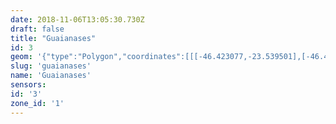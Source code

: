 ```yaml
---
date: 2018-11-06T13:05:30.730Z
draft: false
title: "Guaianases"
id: 3
geom: '{"type":"Polygon","coordinates":[[[-46.423077,-23.539501],[-46.425005,-23.5425],[-46.424895,-23.542611],[-46.424861,-23.542776],[-46.42532,-23.543493],[-46.425401,-23.54383],[-46.425375,-23.544863],[-46.425693,-23.545486],[-46.426061,-23.545938],[-46.426364,-23.547031],[-46.426384,-23.547463],[-46.426239,-23.548307],[-46.424873,-23.552671],[-46.424436,-23.553597],[-46.424728,-23.553656],[-46.424854,-23.553862],[-46.424829,-23.554315],[-46.424748,-23.554582],[-46.424777,-23.55473],[-46.424612,-23.555624],[-46.424792,-23.555916],[-46.425303,-23.556372],[-46.425943,-23.557484],[-46.425974,-23.558019],[-46.42603,-23.558247],[-46.426171,-23.55835],[-46.426261,-23.559015],[-46.426284,-23.559247],[-46.426213,-23.55957],[-46.426453,-23.559798],[-46.426944,-23.559909],[-46.427026,-23.56059],[-46.426988,-23.560934],[-46.427047,-23.561038],[-46.424065,-23.563791],[-46.424392,-23.563675],[-46.424699,-23.563728],[-46.424738,-23.56378],[-46.424558,-23.564024],[-46.423981,-23.564074],[-46.423879,-23.564127],[-46.423429,-23.565009],[-46.421672,-23.564703],[-46.420844,-23.56469],[-46.419967,-23.564768],[-46.419707,-23.564341],[-46.419627,-23.564021],[-46.419328,-23.563786],[-46.418898,-23.563092],[-46.418648,-23.563085],[-46.418606,-23.562791],[-46.418471,-23.562466],[-46.418305,-23.562368],[-46.418243,-23.562555],[-46.417973,-23.562919],[-46.416931,-23.56286],[-46.416467,-23.562773],[-46.415951,-23.562806],[-46.415073,-23.563413],[-46.414521,-23.56362],[-46.41426,-23.563363],[-46.414027,-23.563261],[-46.41349,-23.563153],[-46.413358,-23.563232],[-46.413124,-23.56322],[-46.412613,-23.562949],[-46.41257,-23.562771],[-46.412476,-23.562731],[-46.411554,-23.562653],[-46.411436,-23.562333],[-46.41122,-23.562197],[-46.410913,-23.562161],[-46.410288,-23.562261],[-46.409651,-23.562279],[-46.40889,-23.562484],[-46.406581,-23.563275],[-46.405892,-23.563429],[-46.40481,-23.564016],[-46.404402,-23.564309],[-46.401704,-23.56706],[-46.400864,-23.567599],[-46.400499,-23.567901],[-46.399639,-23.568377],[-46.398318,-23.569287],[-46.397358,-23.569799],[-46.396684,-23.570083],[-46.396384,-23.570432],[-46.395938,-23.570505],[-46.395502,-23.570387],[-46.395472,-23.570434],[-46.39555,-23.570501],[-46.395398,-23.570649],[-46.395141,-23.570508],[-46.395003,-23.570512],[-46.394506,-23.571118],[-46.394169,-23.571698],[-46.393781,-23.571947],[-46.393395,-23.572077],[-46.392973,-23.572137],[-46.392929,-23.572019],[-46.392808,-23.571966],[-46.392639,-23.57205],[-46.392504,-23.571969],[-46.392195,-23.571969],[-46.391856,-23.571685],[-46.391698,-23.571437],[-46.391223,-23.571289],[-46.390674,-23.570995],[-46.390612,-23.570878],[-46.390378,-23.570905],[-46.389715,-23.571274],[-46.38928,-23.57132],[-46.389123,-23.571492],[-46.388549,-23.571733],[-46.388283,-23.5718],[-46.388009,-23.571771],[-46.38771,-23.571862],[-46.38688,-23.571798],[-46.386305,-23.5716],[-46.385912,-23.571614],[-46.385387,-23.571312],[-46.383927,-23.57134],[-46.383482,-23.571235],[-46.383595,-23.570691],[-46.383478,-23.570231],[-46.383494,-23.569918],[-46.383762,-23.569288],[-46.383765,-23.569108],[-46.383492,-23.568819],[-46.383089,-23.568736],[-46.382743,-23.568527],[-46.382381,-23.568433],[-46.382163,-23.568269],[-46.382203,-23.567898],[-46.382545,-23.567213],[-46.382507,-23.566819],[-46.381898,-23.565748],[-46.381731,-23.565615],[-46.380757,-23.565202],[-46.380153,-23.565038],[-46.38007,-23.564816],[-46.380077,-23.564427],[-46.379486,-23.562518],[-46.379768,-23.56248],[-46.380131,-23.562535],[-46.381086,-23.562836],[-46.382088,-23.562846],[-46.38219,-23.563117],[-46.382478,-23.563292],[-46.382639,-23.563091],[-46.382769,-23.56304],[-46.383472,-23.56308],[-46.384058,-23.562897],[-46.384493,-23.56269],[-46.384731,-23.562415],[-46.385549,-23.56211],[-46.385725,-23.562095],[-46.385968,-23.561954],[-46.386791,-23.561885],[-46.387205,-23.561774],[-46.387385,-23.561653],[-46.38742,-23.561548],[-46.387647,-23.561437],[-46.387855,-23.561401],[-46.388087,-23.561485],[-46.38826,-23.561414],[-46.38844,-23.561285],[-46.388646,-23.561241],[-46.389069,-23.560923],[-46.389179,-23.560759],[-46.389476,-23.560665],[-46.389475,-23.560571],[-46.389902,-23.56023],[-46.390021,-23.560034],[-46.390208,-23.559994],[-46.390338,-23.560146],[-46.390592,-23.560074],[-46.390672,-23.560118],[-46.39082,-23.55992],[-46.391103,-23.559837],[-46.391104,-23.559753],[-46.390929,-23.559699],[-46.39091,-23.559485],[-46.391104,-23.55912],[-46.391083,-23.558965],[-46.391653,-23.55835],[-46.391605,-23.558138],[-46.391701,-23.557963],[-46.391932,-23.557781],[-46.392187,-23.557772],[-46.392193,-23.557645],[-46.392467,-23.557384],[-46.392559,-23.557207],[-46.392296,-23.556722],[-46.392398,-23.556455],[-46.392786,-23.556054],[-46.392844,-23.555905],[-46.392619,-23.555331],[-46.392601,-23.554617],[-46.39244,-23.554281],[-46.392546,-23.554186],[-46.392667,-23.553918],[-46.392924,-23.553846],[-46.392957,-23.553607],[-46.393322,-23.553157],[-46.393246,-23.55293],[-46.393276,-23.552743],[-46.393054,-23.552565],[-46.393183,-23.552236],[-46.394607,-23.551405],[-46.395109,-23.550911],[-46.395413,-23.550935],[-46.395648,-23.550837],[-46.398007,-23.548225],[-46.398426,-23.547897],[-46.400854,-23.546417],[-46.401619,-23.54607],[-46.403338,-23.545549],[-46.4091,-23.54395],[-46.409692,-23.543629],[-46.410273,-23.543407],[-46.410759,-23.543314],[-46.41134,-23.543353],[-46.412491,-23.543085],[-46.414775,-23.542196],[-46.416781,-23.541805],[-46.41686,-23.541751],[-46.41689,-23.541618],[-46.420333,-23.540888],[-46.421587,-23.540341],[-46.423077,-23.539501]]]}'
slug: 'guaianases'
name: 'Guaianases'
sensors:
id: '3'
zone_id: '1'
---
```

		